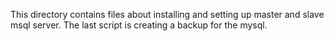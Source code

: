 This directory contains files about installing and setting up master and slave msql server.
The last script is creating a backup for the mysql.

